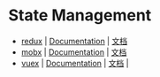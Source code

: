 # State Management

- [redux](https://github.com/reactjs/redux) | [Documentation](https://github.com/reactjs/redux) | [文档](http://www.redux.org.cn/)
- [mobx](https://github.com/mobxjs/mobx)   | [Documentation](https://mobx.js.org/) | [文档](http://cn.mobx.js.org/)
- [vuex](https://github.com/vuejs/vuex)    | [Documentation](https://vuex.vuejs.org/en/) |  [文档](https://vuex.vuejs.org/zh-cn/)  |
